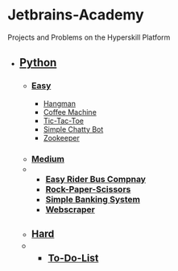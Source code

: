 # Jetbrains-Academy
Projects and Problems on the Hyperskill Platform

<ul>
  <li><h2><a href="https://github.com/DanielJBurbridge/Jetbrains-Academy/tree/main/Hyperskill/Python">Python</a></h2></li>
  <ul>
    <li><h3><a href="https://github.com/DanielJBurbridge/Jetbrains-Academy/tree/main/Hyperskill/Python/Easy">Easy</a></h3></li>
    <ul>
      <li><a href="https://github.com/DanielJBurbridge/Jetbrains-Academy/tree/main/Hyperskill/Python/Easy/Hangman">Hangman</a></li>
      <li><a href="https://github.com/DanielJBurbridge/Jetbrains-Academy/tree/main/Hyperskill/Python/Easy/Coffee%20Machine">Coffee Machine</a></li>
      <li><a href="https://github.com/DanielJBurbridge/Jetbrains-Academy/tree/main/Hyperskill/Python/Easy/Tic-Tac-Toe">Tic-Tac-Toe</a></li>
      <li><a href="https://github.com/DanielJBurbridge/Jetbrains-Academy/tree/main/Hyperskill/Python/Easy/Simple%20Chatty%20Bot/">Simple Chatty Bot</a></li>
      <li><a href="https://github.com/DanielJBurbridge/Jetbrains-Academy/tree/main/Hyperskill/Python/Easy/Zookeeper/">Zookeeper</a></li>
    </ul>
    <li><h3><a href="https://github.com/DanielJBurbridge/Jetbrains-Academy/tree/main/Hyperskill/Python/Medium">Medium</a><li>
      <ul>
        <li><a href="https://github.com/DanielJBurbridge/Jetbrains-Academy/tree/main/Hyperskill/Python/Medium/Easy%20Rider%20Bus%20Company">Easy Rider Bus Compnay</a></li>
        <li><a href="https://github.com/DanielJBurbridge/Jetbrains-Academy/tree/main/Hyperskill/Python/Medium/Rock-Paper-Scissors">Rock-Paper-Scissors</a></li>
        <li><a href="https://github.com/DanielJBurbridge/Jetbrains-Academy/tree/main/Hyperskill/Python/Medium/Simple%20Banking%20System">Simple Banking System</a></li>
        <li><a href="https://github.com/DanielJBurbridge/Jetbrains-Academy/tree/main/Hyperskill/Python/Medium/Webscraper">Webscraper</a></li>
      </ul>
      <li><h3><a href="https://github.com/DanielJBurbridge/Jetbrains-Academy/tree/main/Hyperskill/Python/Hard">Hard</a><li>
        <ul>
          <li><a href="https://github.com/DanielJBurbridge/Jetbrains-Academy/tree/main/Hyperskill/Python/Hard/To-Do-List">To-Do-List</a></li>
        </ul>
  </ul>
</ul
